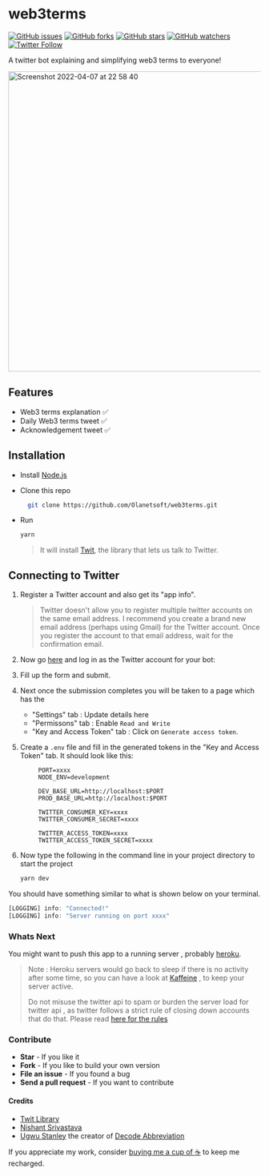 # web3terms

[![GitHub issues](https://img.shields.io/github/issues/Olanetsoft/web3terms?style=plastic)](https://github.com/Olanetsoft/web3terms/issues)
[![GitHub forks](https://img.shields.io/github/forks/Olanetsoft/web3terms?style=plastic)](https://img.shields.io/github/forks/Olanetsoft/web3terms)
[![GitHub stars](https://img.shields.io/github/stars/Olanetsoft/web3terms?style=plastic)](https://img.shields.io/github/stars/Olanetsoft/web3terms)
[![GitHub watchers](https://img.shields.io/github/watchers/Olanetsoft/web3terms?style=plastic&label=Watch)](https://github.com/Olanetsoft/web3terms)
[![Twitter Follow](https://img.shields.io/twitter/follow/web3terms.svg?style=social)](https://twitter.com/web3terms) 


A twitter bot explaining and simplifying web3 terms to everyone!

<img width="600" alt="Screenshot 2022-04-07 at 22 58 40" src="https://user-images.githubusercontent.com/45847909/162620196-98c4c249-de0b-42de-bb8e-bdb19062d64e.png">

## Features

+ Web3 terms explanation ✅
+ Daily Web3 terms tweet ✅
+ Acknowledgement tweet ✅

## Installation

+ Install [Node.js](http://nodejs.org/)
+ Clone this repo
 
	```bash
	  git clone https://github.com/Olanetsoft/web3terms.git
	```
+ Run 
	```bash
	yarn
	```

	> It will install [Twit](https://github.com/ttezel/twit), the library that lets us talk to Twitter.


## Connecting to Twitter

1. Register a Twitter account and also get its "app info".
	>Twitter doesn't allow you to register multiple twitter accounts on the same email address. I recommend you create a brand new email address (perhaps using Gmail) for the Twitter account. Once you register the account to that email address, wait for the confirmation email.

1. Now go [here](https://dev.twitter.com/apps/new) and log in as the Twitter account for your bot:
1. Fill up the form and submit.
1. Next once the submission completes you will be taken to a page which has the 
	+ "Settings" tab : Update details here
	+ "Permissons" tab :  Enable `Read and Write` 
	+ "Key and Access Token" tab : Click on `Generate access token`. 
1. Create a `.env` file and fill in the generated tokens in the "Key and Access Token" tab.
	It should look like this:
       
            PORT=xxxx
            NODE_ENV=development

            DEV_BASE_URL=http://localhost:$PORT
            PROD_BASE_URL=http://localhost:$PORT

            TWITTER_CONSUMER_KEY=xxxx
            TWITTER_CONSUMER_SECRET=xxxx

            TWITTER_ACCESS_TOKEN=xxxx
            TWITTER_ACCESS_TOKEN_SECRET=xxxx
            
1. Now type the following in the command line in your project directory to start the project

	```bash
	yarn dev
	```

You should have something similar to what is shown below on your terminal.

```javascript
[LOGGING] info: "Connected!"
[LOGGING] info: "Server running on port xxxx"
```

### **Whats Next**

You might want to push this app to a running server , probably [heroku](https://www.heroku.com/).

> Note : Heroku servers would go back to sleep if there is no activity after some time, so you can have a look at [Kaffeine](https://kaffeine.herokuapp.com/) , to keep your server active.
>
> Do not misuse the twitter api to spam or burden the server load for twitter api , as twitter follows a strict rule of closing down accounts that do that. Please read [here for the rules](https://support.twitter.com/articles/18311)

### Contribute
+ **Star** - If you like it
+ **Fork** - If you like to build your own version
+ **File an issue** - If you found a bug
+ **Send a pull request** - If you want to contribute

#### Credits
- [Twit Library](https://github.com/ttezel/twit)
- [Nishant Srivastava](https://github.com/nisrulz)
- [Ugwu Stanley](https://github.com/ugwustanley) the creator of [Decode Abbreviation](https://twitter.com/decode_abbr)


If you appreciate my work, consider [buying me a cup of :coffee:](https://www.buymeacoffee.com/olanetsoft)  to keep me recharged.
